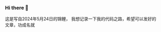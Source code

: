 ### Hi there 👋
这是写自2024年5月24日的锦鲤， 我想记录一下我的代码之路，希望可以发好的文章，功成名就
<!--
**LittleWhiteKing/LittleWhiteKing** is a ✨ _special_ ✨ repository because its `README.md` (this file) appears on your GitHub profile.

Here are some ideas to get you started:

- 🔭 I’m currently working on ...
- 🌱 I’m currently learning ...
- 👯 I’m looking to collaborate on ...
- 🤔 I’m looking for help with ...
- 💬 Ask me about ...
- 📫 How to reach me: ...
- 😄 Pronouns: ...
- ⚡ Fun fact: ...
-->
